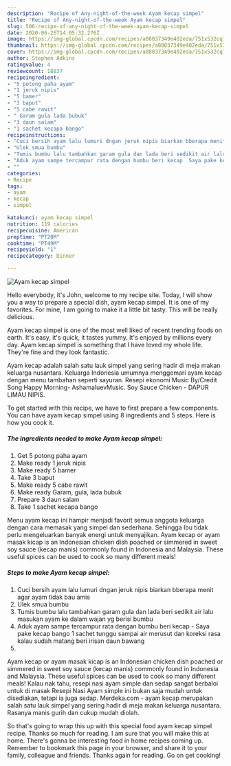 ```yaml
---
description: "Recipe of Any-night-of-the-week Ayam kecap simpel"
title: "Recipe of Any-night-of-the-week Ayam kecap simpel"
slug: 506-recipe-of-any-night-of-the-week-ayam-kecap-simpel
date: 2020-06-26T14:05:32.276Z
image: https://img-global.cpcdn.com/recipes/a88037349e402eda/751x532cq70/ayam-kecap-simpel-foto-resep-utama.jpg
thumbnail: https://img-global.cpcdn.com/recipes/a88037349e402eda/751x532cq70/ayam-kecap-simpel-foto-resep-utama.jpg
cover: https://img-global.cpcdn.com/recipes/a88037349e402eda/751x532cq70/ayam-kecap-simpel-foto-resep-utama.jpg
author: Stephen Adkins
ratingvalue: 4
reviewcount: 18837
recipeingredient:
- "5 potong paha ayam"
- "1 jeruk nipis"
- "5 bamer"
- "3 baput"
- "5 cabe rawit"
- " Garam gula lada bubuk"
- "3 daun salam"
- "1 sachet kecapa bango"
recipeinstructions:
- "Cuci bersih ayam lalu lumuri dngan jeruk nipis biarkan bberapa menit agar ayam tidak bau amis"
- "Ulek smua bumbu"
- "Tumis bumbu lalu tambahkan garam gula dan lada beri sedikit air lalu masukan ayam ke dalam wajan yg berisi bumbu"
- "Aduk ayam sampe tercampur rata dengan bumbu beri kecap  Saya pake kecap bango 1 sachet tunggu sampai air merusut dan koreksi rasa kalau sudah matang beri irisan daun bawang"
- ""
categories:
- Recipe
tags:
- ayam
- kecap
- simpel

katakunci: ayam kecap simpel 
nutrition: 119 calories
recipecuisine: American
preptime: "PT20M"
cooktime: "PT49M"
recipeyield: "1"
recipecategory: Dinner

---
```



![Ayam kecap simpel](https://img-global.cpcdn.com/recipes/a88037349e402eda/751x532cq70/ayam-kecap-simpel-foto-resep-utama.jpg)

Hello everybody, it's John, welcome to my recipe site. Today, I will show you a way to prepare a special dish, ayam kecap simpel. It is one of my favorites. For mine, I am going to make it a little bit tasty. This will be really delicious.

Ayam kecap simpel is one of the most well liked of recent trending foods on earth. It's easy, it's quick, it tastes yummy. It's enjoyed by millions every day. Ayam kecap simpel is something that I have loved my whole life. They're fine and they look fantastic.

Ayam kecap adalah salah satu lauk simpel yang sering hadir di meja makan keluarga nusantara. Keluarga Indonesia umumnya menggemari ayam kecap dengan menu tambahan seperti sayuran. Resepi ekonomi Music By/Credit Song Happy Morning- AshamaluevMusic. Soy Sauce Chicken - DAPUR LIMAU NIPIS.


To get started with this recipe, we have to first prepare a few components. You can have ayam kecap simpel using 8 ingredients and 5 steps. Here is how you cook it.

<!--inarticleads1-->

##### The ingredients needed to make Ayam kecap simpel:

1. Get 5 potong paha ayam
1. Make ready 1 jeruk nipis
1. Make ready 5 bamer
1. Take 3 baput
1. Make ready 5 cabe rawit
1. Make ready  Garam, gula, lada bubuk
1. Prepare 3 daun salam
1. Take 1 sachet kecapa bango


Menu ayam kecap ini hampir menjadi favorit semua anggota keluarga dengan cara memasak yang simpel dan sederhana. Sehingga Ibu tidak perlu mengeluarkan banyak energi untuk menyajikan. Ayam kecap or ayam masak kicap is an Indonesian chicken dish poached or simmered in sweet soy sauce (kecap manis) commonly found in Indonesia and Malaysia. These useful spices can be used to cook so many different meals! 

<!--inarticleads2-->

##### Steps to make Ayam kecap simpel:

1. Cuci bersih ayam lalu lumuri dngan jeruk nipis biarkan bberapa menit agar ayam tidak bau amis
1. Ulek smua bumbu
1. Tumis bumbu lalu tambahkan garam gula dan lada beri sedikit air lalu masukan ayam ke dalam wajan yg berisi bumbu
1. Aduk ayam sampe tercampur rata dengan bumbu beri kecap  - Saya pake kecap bango 1 sachet tunggu sampai air merusut dan koreksi rasa kalau sudah matang beri irisan daun bawang
1. 


Ayam kecap or ayam masak kicap is an Indonesian chicken dish poached or simmered in sweet soy sauce (kecap manis) commonly found in Indonesia and Malaysia. These useful spices can be used to cook so many different meals! Kalau nak tahu, resepi nasi ayam simple dan sedap sangat berbaloi untuk di masak Resepi Nasi Ayam simple ini bukan saja mudah untuk disediakan, tetapi ia juga sedap. Merdeka.com - ayam kecap merupakan salah satu lauk simpel yang sering hadir di meja makan keluarga nusantara. Rasanya manis gurih dan cukup mudah diolah. 

So that's going to wrap this up with this special food ayam kecap simpel recipe. Thanks so much for reading. I am sure that you will make this at home. There's gonna be interesting food in home recipes coming up. Remember to bookmark this page in your browser, and share it to your family, colleague and friends. Thanks again for reading. Go on get cooking!
